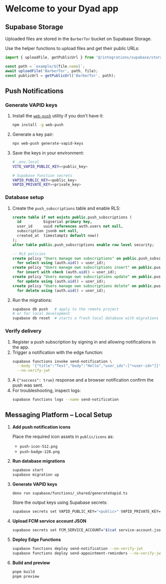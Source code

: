 # Welcome to your Dyad app

## Supabase Storage

Uploaded files are stored in the `BarberTor` bucket on Supabase Storage.

Use the helper functions to upload files and get their public URLs:

```ts
import { uploadFile, getPublicUrl } from '@/integrations/supabase/storage';

const path = `example/${file.name}`;
await uploadFile('BarberTor', path, file);
const publicUrl = getPublicUrl('BarberTor', path);
```

## Push Notifications

### Generate VAPID keys

1. Install the [`web-push`](https://github.com/web-push-libs/web-push) utility if you don't have it:
   ```bash
   npm install -g web-push
   ```
2. Generate a key pair:
   ```bash
   npx web-push generate-vapid-keys
   ```
3. Save the keys in your environment:
   ```bash
   # .env.local
   VITE_VAPID_PUBLIC_KEY=<public_key>

   # Supabase function secrets
   VAPID_PUBLIC_KEY=<public_key>
   VAPID_PRIVATE_KEY=<private_key>
   ```

### Database setup

1. Create the `push_subscriptions` table and enable RLS:
   ```sql
   create table if not exists public.push_subscriptions (
     id          bigserial primary key,
     user_id     uuid references auth.users not null,
     subscription jsonb not null,
     created_at  timestamptz default now()
   );
   alter table public.push_subscriptions enable row level security;

   -- RLS policies
   create policy "Users manage own subscriptions" on public.push_subscriptions
     for select using (auth.uid() = user_id);
   create policy "Users manage own subscriptions insert" on public.push_subscriptions
     for insert with check (auth.uid() = user_id);
   create policy "Users manage own subscriptions update" on public.push_subscriptions
     for update using (auth.uid() = user_id);
   create policy "Users manage own subscriptions delete" on public.push_subscriptions
     for delete using (auth.uid() = user_id);
   ```
2. Run the migrations:
   ```bash
   supabase db push   # apply to the remote project
   # or for local development
   supabase db reset  # starts a fresh local database with migrations applied
   ```

### Verify delivery

1. Register a push subscription by signing in and allowing notifications in the app.
2. Trigger a notification with the edge function:
   ```bash
   supabase functions invoke send-notification \
     --body '{"title":"Test","body":"Hello","user_ids":["<user-id>"]}' \
     --no-verify-jwt
   ```
3. A `{"success": true}` response and a browser notification confirm the push was sent.
4. For troubleshooting, inspect logs:
   ```bash
   supabase functions logs --name send-notification
   ```

## Messaging Platform – Local Setup

1. **Add push notification icons**

   Place the required icon assets in `public/icons` as:

   - `push-icon-512.png`
   - `push-badge-128.png`

2. **Run database migrations**

   ```bash
   supabase start
   supabase migration up
   ```

3. **Generate VAPID keys**

   ```bash
   deno run supabase/functions/_shared/generateVapid.ts
   ```

   Store the output keys using Supabase secrets:

   ```bash
   supabase secrets set VAPID_PUBLIC_KEY="<public>" VAPID_PRIVATE_KEY="<private>"
   ```

4. **Upload FCM service account JSON**

   ```bash
   supabase secrets set FCM_SERVICE_ACCOUNT="$(cat service-account.json)"
   ```

5. **Deploy Edge Functions**

   ```bash
   supabase functions deploy send-notification --no-verify-jwt
   supabase functions deploy send-appointment-reminders --no-verify-jwt
   ```

6. **Build and preview**

   ```bash
   pnpm build
   pnpm preview
   ```
